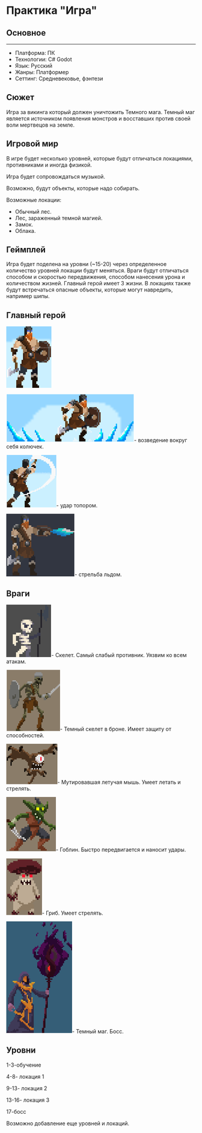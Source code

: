 
# Практика "Игра"
## Основное
____
+ Платформа: ПК
+ Технологии: C# Godot
+ Язык: Русский
+ Жанры: Платформер 
+ Сеттинг: Средневековье, фэнтези
## Сюжет
Игра за викинга который должен уничтожить Темного мага. Темный маг является источником появления монстров и восставших против своей воли мертвецов на земле.
## Игровой мир
В игре будет несколько уровней, которые будут отличаться локациями, противниками и иногда физикой.

Игра будет сопровождаться музыкой.

Возможно, будут объекты, которые надо собирать.

Возможные локации:
+	Обычный лес.
+	Лес, зараженный темной магией. 
+	Замок.
+	Облака. 

## Геймплей
Игра будет поделена на уровни (~15-20) через определенное количество уровней локации будут меняться. Враги будут отличаться способом и скоростью передвижения, способом нанесения урона и количеством жизней. Главный герой имеет 3 жизни. В локациях также будут встречаться опасные объекты, которые могут навредить, например шипы. 
## Главный герой
![](https://github.com/12qwer123/game/blob/main/v.png)

![](https://github.com/12qwer123/game/blob/main/v2.png)- возведение вокруг себя колючек.

![](https://github.com/12qwer123/game/blob/main/v3.png)- удар топором.

![](https://github.com/12qwer123/game/blob/main/v4.png)- стрельба льдом.
## Враги
![](https://github.com/12qwer123/game/blob/main/h.png)- Скелет. Самый слабый противник. Уязвим ко всем атакам.

![](https://github.com/12qwer123/game/blob/main/s.png)- Темный скелет в броне. Имеет защиту от способностей.

![](https://github.com/12qwer123/game/blob/main/m.png)- Мутировавшая летучая мышь. Умеет летать и стрелять.

![](https://github.com/12qwer123/game/blob/main/g.png)- Гоблин. Быстро передвигается и наносит удары.

![](https://github.com/12qwer123/game/blob/main/r.png)- Гриб. Умеет стрелять.

![](https://github.com/12qwer123/game/blob/main/mm.png)- Темный маг. Босс.
## Уровни
1-3-обучение

4-8- локация 1

9-13- локация 2

13-16-  локация 3

17-босс

Возможно добавление еще уровней и локаций.
